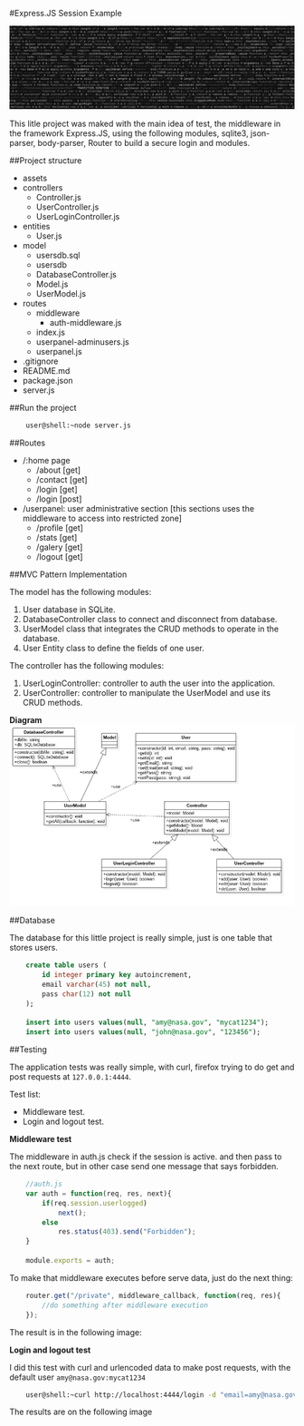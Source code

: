 #Express.JS Session Example

![js banner](https://raw.githubusercontent.com/captaincode0/express-session-example/master/assets/banner.jpg)

This litle project was maked with the main idea of test, the middleware in the framework Express.JS, using the following modules, sqlite3, json-parser, body-parser, Router to build a secure login and modules.

##Project structure
- assets
- controllers
    + Controller.js
    + UserController.js
    + UserLoginController.js
- entities
    + User.js
- model
    + usersdb.sql
    + usersdb
    + DatabaseController.js
    + Model.js
    + UserModel.js
- routes
    + middleware
        * auth-middleware.js
    + index.js
    + userpanel-adminusers.js
    + userpanel.js
- .gitignore
- README.md
- package.json
- server.js

##Run the project

```bash
    user@shell:~node server.js
```

##Routes

- /:home page
    + /about [get]
    + /contact [get]
    + /login [get]
    + /login [post]
- /userpanel: user administrative section [this sections uses the middleware to access into restricted zone]
    + /profile [get]
    + /stats [get]
    + /galery [get]
    + /logout [get]

##MVC Pattern Implementation

The model has the following modules:

1. User database in SQLite.
2. DatabaseController class to connect and disconnect from database.
3. UserModel class that integrates the CRUD methods to operate in the database.
4. User Entity class to define the fields of one user.

The controller has the following modules:

1. UserLoginController: controller to auth the user into the application.
2. UserController: controller to manipulate the UserModel and use its CRUD methods.

**Diagram**
![mvc pattern](https://raw.githubusercontent.com/captaincode0/express-session-example/master/assets/mvc.jpg)

##Database

The database for this little project is really simple, just is one table that stores users.

```sql
    create table users (
        id integer primary key autoincrement,
        email varchar(45) not null,
        pass char(12) not null
    );

    insert into users values(null, "amy@nasa.gov", "mycat1234");
    insert into users values(null, "john@nasa.gov", "123456");
```

##Testing

The application tests was really simple, with curl, firefox trying to do get and post requests at `127.0.0.1:4444`.

Test list:
- Middleware test.
- Login and logout test.

**Middleware test**

The middleware in auth.js check if the session is active. and then pass to the next route, but in other case send one message that says forbidden.

```javascript
    //auth.js
    var auth = function(req, res, next){
        if(req.session.userlogged)
            next();
        else
            res.status(403).send("Forbidden");
    }

    module.exports = auth;
```

To make that middleware executes before serve data, just do the next thing:

```javascript
    router.get("/private", middleware_callback, function(req, res){
        //do something after middleware execution
    });
```

The result is in the following image:

**Login and logout test**

I did this test with curl and urlencoded data to make post requests, with the default user `amy@nasa.gov:mycat1234`

```bash
    user@shell:~curl http://localhost:4444/login -d "email=amy@nasa.gov&pass=mycat1234"
```

The results are on the following image

